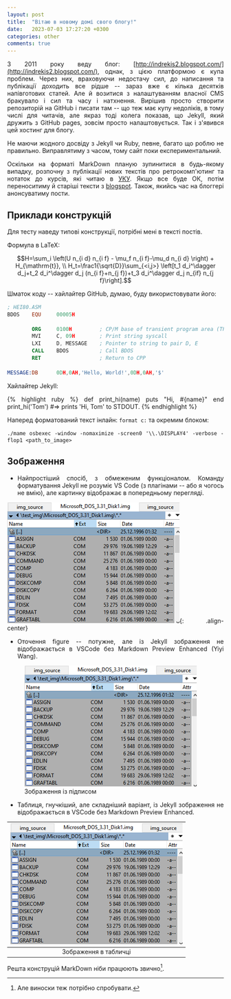 ```yaml
---
layout: post
title:  "Вітаю в новому домі свого блогу!"
date:   2023-07-03 17:27:20 +0300
categories: other
comments: true
---
```




З 2011 року веду блог: [http://indrekis2.blogspot.com/](http://indrekis2.blogspot.com/), однак, з цією платформою є купа проблем. Через них, враховуючи недостачу сил, до написання та публікації доходить все рідше -- зараз вже є кілька десятків напівготових статей. Але й возитися з налаштуванням власної CMS бракувало і сил та часу і натхнення. Вирішив просто створити репозиторій на GitHub і писати там -- що теж має купу недоліків, в тому числі для читачів, але якраз тоді колега показав, що Jekyll, який дружить з GitHub pages, зовсім просто налаштовується. Так і з'явився цей хостинг для блогу. 

<style>body {text-align: justify}</style>

Не маючи жодного досвіду з Jekyll чи Ruby, певне, багато що роблю не правильно. Виправлятиму з часом, тому сайт поки експериментальний. 

Оскільки на форматі MarkDown планую зупинитися в будь-якому випадку, розпочну з публікації нових текстів про ретрокомп'ютинг та нотаток до курсів, які читаю в [УКУ](apps.ucu.edu.ua/). Якщо все буде ОК, потім переноситиму й старіші тексти з [blogspot](http://indrekis2.blogspot.com/). Також, якийсь час на блоггері анонсуватиму пости.

## Приклади конструкцій 

Для тесту наведу типові конструкції, потрібні мені в тексті постів.

Формула в LaTeX:

$$H=\sum_i \left(U n_{i d} n_{i f} - \mu_f n_{i f}-\mu_d n_{i d}
\right) + H_{\mathrm{t}}, \\ 
H_t=\frac1{\sqrt{D}}\sum_{<i,j>} \left[t_1 d_i^\dagger d_j+t_2 d_i^\dagger
d_j (n_{i f}+n_{j f})+t_3 d_i^\dagger d_j n_{if} n_{j f}\right].$$


Шматок коду -- хайлайтер GitHub, думаю, буду використовувати його:

```nasm
; HEI80.ASM
BDOS    EQU     00005H        

		ORG     0100H         ; CP/M base of transient program area (TPA)
        MVI     C, 09H        ; Print string syscall
        LXI     D, MESSAGE    ; Pointer to string to pair D, E
        CALL    BDOS          ; Call BDOS
        RET                   ; Return to CPP

MESSAGE:DB      0DH,0AH,'Hello, World!',0DH,0AH,'$'
```

Хайлайтер Jekyll:

{% highlight ruby %}
def print_hi(name)
  puts "Hi, #{name}"
end
print_hi('Tom')
#=> prints 'Hi, Tom' to STDOUT.
{% endhighlight %}

Наперед форматований текст інлайн: `format c:` та окремим блоком:

```
./mame osbexec -window -nomaximize -screen0 '\\.\DISPLAY4' -verbose -flop1 <path_to_image>
```

## Зображення

* Найпростіший спосіб, з обмеженим функціоналом. Команду форматування Jekyll не розуміє VS Code (з плагінами -- або я чогось не вмію), але картинку відображає в попередньому перегляді. 
   
![center-aligned-image](/images/2023-07-02-welcome/sample.png){: .align-center}

* Оточення figure -- потужне, але із Jekyll зображення не відображається в VSCode без Markdown Preview Enhanced (Yiyi Wang).

<figure class="align-center">
  <img src="/images/2023-07-02-welcome/sample.png" alt="">
  <figcaption>Зображення із підписом</figcaption>
</figure> 

* Таблиця, гнучкіший, але складніший варіант, із Jekyll зображення не відображається в VSCode без Markdown Preview Enhanced.
 
| <img src="/images/2023-07-02-welcome/sample.png" title="Загальний вигляд Osborne Executive, фото моє." alt="Загальний вигляд Osborne Executive, фото моє." style="text-align: center;"> |
|:-------------------------------------------------:|
| Зображення в табличці |

Решта конструцій MarkDown ніби працюють звично[^1].

[^1]: Але виноски теж потрібно спробувати.